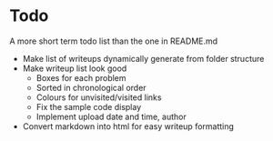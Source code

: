 # Todo
A more short term todo list than the one in README.md

- Make list of writeups dynamically generate from folder structure
- Make writeup list look good
    - Boxes for each problem
    - Sorted in chronological order
    - Colours for unvisited/visited links
    - Fix the sample code display
    - Implement upload date and time, author
- Convert markdown into html for easy writeup formatting
